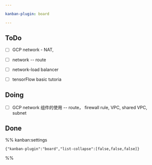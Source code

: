 ```yaml
---

kanban-plugin: board

---
```


## ToDo

- [ ] GCP network - NAT,
- [ ] network -- route
- [ ] network-load balancer
- [ ] tensorFlow  basic tutoria


## Doing

- [ ] GCP  network 组件的使用 -- route， firewall rule, VPC, shared VPC,  subnet


## Done





%% kanban:settings
```
{"kanban-plugin":"board","list-collapse":[false,false,false]}
```
%%